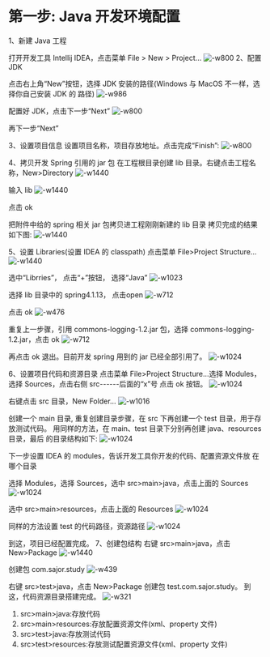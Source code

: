 # 第一步: Java 开发环境配置 
1、新建 Java 工程

打开开发工具 Intellij IDEA，点击菜单 File > New > Project...
![-w800](http://118.24.163.26/upload/2019/7/15642438138896-673b0e8d927d48fda0a2de9535fd97f8.jpg)
2、配置 JDK

点击右上角“New”按钮，选择 JDK 安装的路径(Windows 与 MacOS 不一样，选择你自己安装 JDK 的 路径)
![-w986](http://118.24.163.26/upload/2019/7/15642439440496-869623c704a442fba63895c6b5900173.jpg)

配置好 JDK，点击下一步“Next”
 ![-w800](http://118.24.163.26/upload/2019/7/15642439725311-530a2211692f4a608c3ec3952708d1af.jpg)

再下一步“Next”
 
3、设置项目信息
设置项目名称，项目存放地址。点击完成“Finish”:
![-w800](http://118.24.163.26/upload/2019/7/15642440489555-51e121446a1240119a1674614e8b753b.jpg)

4、拷贝开发 Spring 引用的 jar 包
在工程根目录创建 lib 目录。右键点击工程名称，New>Directory
![-w1440](http://118.24.163.26/upload/2019/7/15642442093118-25b87ec5599b445e9c90e5fc9dca502a.jpg)

 输入 lib
 ![-w1440](http://118.24.163.26/upload/2019/7/15642441851509-efb8b05c6aae4ba683c6f8a77ae1e9d2.jpg)

 点击 ok

 把附件中给的 spring 相关 jar 包拷贝进工程刚刚新建的 lib 目录
 拷贝完成的结果如下图:
![-w1440](http://118.24.163.26/upload/2019/7/15642443298074-1611ae0c0ef04e82b9423a1bd10459c2.jpg)

5、设置 Libraries(设置 IDEA 的 classpath)
点击菜单 File>Project Structure...
![-w1440](http://118.24.163.26/upload/2019/7/15642443729367-0584b829499647bd9fc86a2132eea635.jpg)

选中“Librries”， 点击“+”按钮， 选择“Java”
![-w1023](http://118.24.163.26/upload/2019/7/15642444249260-10fe513c24e34a739bf0ee6d5f4be74c.jpg)

选择 lib 目录中的 spring4.1.13， 点击open
![-w712](http://118.24.163.26/upload/2019/7/15642444886289-ab45c8ae261d40238dd02d9131425211.jpg)

点击 ok
![-w476](http://118.24.163.26/upload/2019/7/15642445169642-a4cce2c6a43e410ba59faf3fb116cd57.jpg)

重复上一步骤，引用 commons-logging-1.2.jar 包，选择 commons-logging-1.2.jar，点击 ok
![-w712](http://118.24.163.26/upload/2019/7/15642446031572-76651b12aa47486fb055daba9a7a6101.jpg)

再点击 ok 退出。目前开发 spring 用到的 jar 已经全部引用了。
![-w1024](http://118.24.163.26/upload/2019/7/15642446263398-3d7a9ff5c19544b8866d98416dcb6c43.jpg)

6、设置项目代码和资源目录
点击菜单 File>Project Structure...选择 Modules，选择 Sources，点击右侧 src------后面的“x”号 点击 ok 按钮。
![-w1024](http://118.24.163.26/upload/2019/7/15642449697140-1b4a6f2631f44cabb8da71ab328b5b92.jpg)

右键点击 src 目录，New Folder...
![-w1016](http://118.24.163.26/upload/2019/7/15642448371800-2a6b601eae684a2c82d0aac65bf533b8.jpg)

创建一个 main 目录, 重复创建目录步骤，在 src 下再创建一个 test 目录，用于存放测试代码。
用同样的方法，在 main、test 目录下分别再创建 java、resources 目录，最后 的目录结构如下:
![-w1024](http://118.24.163.26/upload/2019/7/15642450386610-78c1f8da497a406d90d43cf5fb24378f.jpg)

下一步设置 IDEA 的 modules，告诉开发工具你开发的代码、配置资源文件放 在哪个目录

选择 Modules，选择 Sources，选中 src>main>java，点击上面的 Sources
 ![-w1024](http://118.24.163.26/upload/2019/7/15642450814029-dd900552a6c34cc2997f3b84726c8ee1.jpg)

选中 src>main>resources，点击上面的 Resources
![-w1024](http://118.24.163.26/upload/2019/7/15642451348043-0d9018eca3d5414a95e2f124b63278f2.jpg)

同样的方法设置 test 的代码路径，资源路径
![-w1024](http://118.24.163.26/upload/2019/7/15642452046888-f51a2c0e1ba34ef7a456ec1d47c39c4e.jpg)

到这，项目已经配置完成。
7、创建包结构
右键 src>main>java，点击 New>Package
![-w1440](http://118.24.163.26/upload/2019/7/15642452530260-4b60416a1186431f959bd194c45bc077.jpg)

创建包 com.sajor.study
![-w439](http://118.24.163.26/upload/2019/7/15642453633454-a795f6271791463c82151635613f151c.jpg)

右键 src>test>java，点击 New>Package 创建包 test.com.sajor.study。 到这，代码资源目录搭建完成。
![-w321](http://118.24.163.26/upload/2019/7/15642454016034-c807b4f0815148be9f6043d924786811.jpg)

1. src>main>java:存放代码 
2. src>main>resources:存放配置资源文件(xml、property 文件)
3. src>test>java:存放测试代码
4. src>test>resources:存放测试配置资源文件(xml、property 文件)
